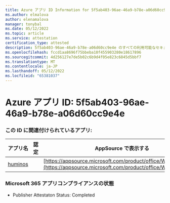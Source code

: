 ```yaml
---
title: Azure アプリ ID Information for 5f5ab403-96ae-46a9-b78e-a06d60cc9e4e
ms.author: elmalova
author: elenamalova
manager: tonybal
ms.date: 05/12/2022
ms.topic: article
ms.service: attestation
certification_type: attested
description: 5f5ab403-96ae-46a9-b78e-a06d60cc9e4e のすべての利用可能なセキュリティとコンプライアンス情報。
ms.openlocfilehash: fccd1aa8696f75bbeba10f455903280e18617896
ms.sourcegitcommit: 4d256127e7de5b02c6b9d4f05e823c6845d5bbf7
ms.translationtype: MT
ms.contentlocale: ja-JP
ms.lasthandoff: 05/12/2022
ms.locfileid: "65381037"
---
```

# <a name="azure-app-id-5f5ab403-96ae-46a9-b78e-a06d60cc9e4e"></a>Azure アプリ ID: 5f5ab403-96ae-46a9-b78e-a06d60cc9e4e


### <a name="apps-associated-with-this-id"></a>この ID に関連付けられているアプリ:
| **アプリ名** | **認定** | **AppSource で表示する** |
|--------------|---------------|-----------------------|
| [huminos](../forward/WA200003308.md) |  | [https://appsource.microsoft.com/product/office/WA200003308](https://appsource.microsoft.com/product/office/WA200003308) |

### <a name="microsoft-365-app-compliance-status"></a>Microsoft 365 アプリコンプライアンスの状態
- Publisher Attestaton Status: Completed
